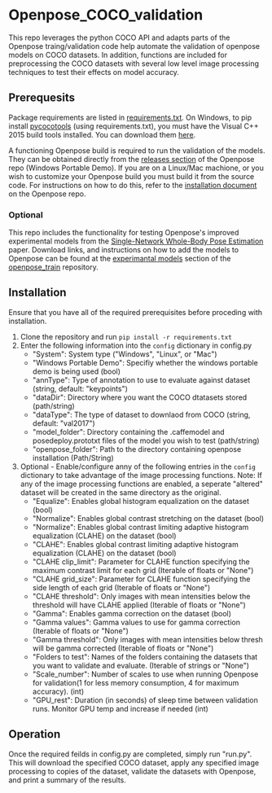 # Openpose_COCO_validation
This repo leverages the python COCO API and adapts parts of the Openpose traing/validation code help automate the validation of openpose models on COCO datasets. In addition, functions are included for preprocessing the COCO datasets with several low level image processing techniques to test their effects on model accuracy.

## Prerequesits
Package requirements are listed in [requirements.txt](requirements.txt). On Windows, to pip install [pycocotools](https://github.com/philferriere/cocoapi/tree/master/PythonAPI/pycocotools) (using requirements.txt), you must have the Visual C++ 2015 build tools installed. You can download them [here](https://go.microsoft.com/fwlink/?LinkId=691126).

A functioning Openpose build is required to run the validation of the models. They can be obtained directly from the [releases section](https://github.com/CMU-Perceptual-Computing-Lab/openpose/releases) of the Openpose repo (Windows Portable Demo). If you are on a Linux/Mac machione, or you wish to customize your Openpose build you must build it from the source code. For instructions on how to do this, refer to the [installation document](https://github.com/CMU-Perceptual-Computing-Lab/openpose/blob/master/doc/installation.md) on the Openpose repo.

### Optional
This repo includes the functionality for testing Openpose's improved experimental models from the [Single-Network Whole-Body Pose Estimation](https://arxiv.org/abs/1909.13423) paper. Download links, and instructions on how to add the models to Openpose can be found at the [experimantal models](https://github.com/CMU-Perceptual-Computing-Lab/openpose_train/tree/master/experimental_models) section of the [openpose_train](https://github.com/CMU-Perceptual-Computing-Lab/openpose_train) repository.

## Installation
Ensure that you have all of the required prerequisites before proceding with installation.
1. Clone the repository and run `pip install -r requirements.txt`
2. Enter the following information into the `config` dictionary in config.py
    * "System": System type ("Windows", "Linux", or "Mac")
    * "Windows Portable Demo": Specifiy whether the windows portable demo is being used (bool)
    * "annType": Type of annotation to use to evaluate against dataset (string, default: "keypoints")
    * "dataDir": Directory where you want the COCO dtatasets stored (path/string)
    * "dataType": The type of dataset to downlaod from COCO (string, default: "val2017")
    * "model_folder": Directory containing the .caffemodel and posedeploy.prototxt files of the model you wish to test (path/string)
    * "openpose_folder": Path to the directory containing openpose installation (Path/String)
3. Optional - Enable/configure anny of the following entries in the `config` dictionary to take advantage of the image processing functions. Note: If any of the image processing functions are enabled, a seperate "altered" dataset will be created in the same directory as the original.
    * "Equalize": Enables global histogram equalization on the dataset (bool)
    * "Normalize": Enables global contrast stretching on the dataset (bool)
    * "Normalize": Enables global contrast limiting adaptive histogram equalization (CLAHE) on the dataset (bool)
    * "CLAHE": Enables global contrast limiting adaptive histogram equalization (CLAHE) on the dataset (bool)
    * "CLAHE clip_limit": Parameter for CLAHE function specifying the maximum contrast limit for each grid (Iterable of floats or "None")
    * "CLAHE grid_size": Parameter for CLAHE function specifying the side length of each grid (Iterable of floats or "None")
    * "CLAHE threshold": Only images with mean intensities below the threshold will have CLAHE applied (Iterable of floats or "None")
    * "Gamma": Enables gamma correction on the dataset (bool)
    * "Gamma values": Gamma values to use for gamma correction (Iterable of floats or "None")
    * "Gamma threshold": Only images with mean intensities below thresh will be gamma corrected (Iterable of floats or "None")
    * "Folders to test": Names of the folders containing the datasets that you want to validate and evaluate. (Iterable of strings or "None")
    * "Scale_number": Number of scales to use when running Openpose for validation(1 for less memory consumption, 4 for maximum accuracy). (int)
    * "GPU_rest": Duration (in seconds) of sleep time between validation runs. Monitor GPU temp and increase if needed (int)

## Operation
Once the required feilds in config.py are completed, simply run "run.py". This will download the specified COCO dataset, apply any specified image processing to copies of the dataset, validate the datasets with Openpose, and print a summary of the results.